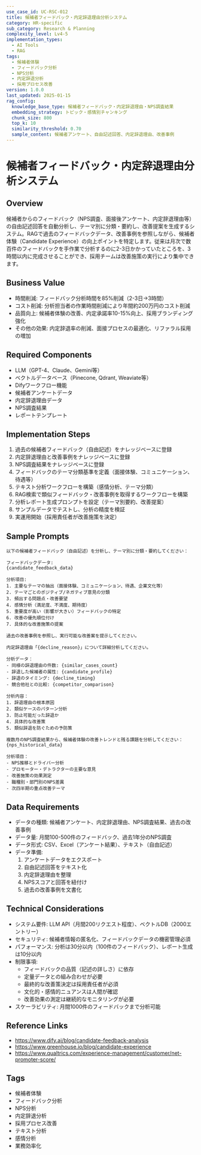 ```yaml
---
use_case_id: UC-RSC-012
title: 候補者フィードバック・内定辞退理由分析システム
category: HR-specific
sub_category: Research & Planning
complexity_level: Lv4-5
implementation_types:
  - AI Tools
  - RAG
tags:
  - 候補者体験
  - フィードバック分析
  - NPS分析
  - 内定辞退分析
  - 採用プロセス改善
version: 1.0.0
last_updated: 2025-01-15
rag_config:
  knowledge_base_type: 候補者フィードバック・内定辞退理由・NPS調査結果
  embedding_strategy: トピック・感情別チャンキング
  chunk_size: 800
  top_k: 10
  similarity_threshold: 0.70
  sample_content: 候補者アンケート、自由記述回答、内定辞退理由、改善事例
---
```


# 候補者フィードバック・内定辞退理由分析システム

## Overview

候補者からのフィードバック（NPS調査、面接後アンケート、内定辞退理由等）の自由記述回答を自動分析し、テーマ別に分類・要約し、改善提案を生成するシステム。RAGで過去のフィードバックデータ、改善事例を参照しながら、候補者体験（Candidate Experience）の向上ポイントを特定します。従来は月次で数百件のフィードバックを手作業で分析するのに2-3日かかっていたところを、3時間以内に完成させることができ、採用チームは改善施策の実行により集中できます。

## Business Value

- 時間削減: フィードバック分析時間を85%削減（2-3日→3時間）
- コスト削減: 分析担当者の作業時間削減により年間約200万円のコスト削減
- 品質向上: 候補者体験の改善、内定承諾率10-15%向上、採用ブランディング強化
- その他の効果: 内定辞退率の削減、面接プロセスの最適化、リファラル採用の増加

## Required Components

- LLM（GPT-4、Claude、Gemini等）
- ベクトルデータベース（Pinecone, Qdrant, Weaviate等）
- Difyワークフロー機能
- 候補者アンケートデータ
- 内定辞退理由データ
- NPS調査結果
- レポートテンプレート

## Implementation Steps

1. 過去の候補者フィードバック（自由記述）をナレッジベースに登録
2. 内定辞退理由と改善事例をナレッジベースに登録
3. NPS調査結果をナレッジベースに登録
4. フィードバックのテーマ分類基準を定義（面接体験、コミュニケーション、待遇等）
5. テキスト分析ワークフローを構築（感情分析、テーマ分類）
6. RAG検索で類似フィードバック・改善事例を取得するワークフローを構築
7. 分析レポート生成プロンプトを設定（テーマ別要約、改善提案）
8. サンプルデータでテストし、分析の精度を検証
9. 実運用開始（採用責任者が改善施策を決定）

## Sample Prompts

```
以下の候補者フィードバック（自由記述）を分析し、テーマ別に分類・要約してください：

フィードバックデータ:
{candidate_feedback_data}

分析項目:
1. 主要なテーマの抽出（面接体験、コミュニケーション、待遇、企業文化等）
2. テーマごとのポジティブ/ネガティブ意見の分類
3. 頻出する問題点・改善要望
4. 感情分析（満足度、不満度、期待度）
5. 重要度が高い（影響が大きい）フィードバックの特定
6. 改善の優先順位付け
7. 具体的な改善施策の提案

過去の改善事例を参照し、実行可能な改善案を提示してください。
```

```
内定辞退理由「{decline_reason}」について詳細分析してください。

分析データ：
- 同様の辞退理由の件数: {similar_cases_count}
- 辞退した候補者の属性: {candidate_profile}
- 辞退のタイミング: {decline_timing}
- 競合他社との比較: {competitor_comparison}

分析内容：
1. 辞退理由の根本原因
2. 類似ケースのパターン分析
3. 防止可能だった辞退か
4. 具体的な改善策
5. 類似辞退を防ぐための予防策
```

```
複数月のNPS調査結果から、候補者体験の改善トレンドと残る課題を分析してください：
{nps_historical_data}

分析項目：
- NPS推移とドライバー分析
- プロモーター・デトラクターの主要な意見
- 改善施策の効果測定
- 職種別・部門別のNPS差異
- 次四半期の重点改善テーマ
```

## Data Requirements

- データの種類: 候補者アンケート、内定辞退理由、NPS調査結果、過去の改善事例
- データ量: 月間100-500件のフィードバック、過去1年分のNPS調査
- データ形式: CSV、Excel（アンケート結果）、テキスト（自由記述）
- データ準備:
  1. アンケートデータをエクスポート
  2. 自由記述回答をテキスト化
  3. 内定辞退理由を整理
  4. NPSスコアと回答を紐付け
  5. 過去の改善事例を文書化

## Technical Considerations

- システム要件: LLM API（月間200リクエスト程度）、ベクトルDB（2000エントリー）
- セキュリティ: 候補者情報の匿名化、フィードバックデータの機密管理必須
- パフォーマンス: 分析は30分以内（100件のフィードバック）、レポート生成は10分以内
- 制限事項:
  - フィードバックの品質（記述の詳しさ）に依存
  - 定量データとの組み合わせが必要
  - 最終的な改善策決定は採用責任者が必須
  - 文化的・感情的ニュアンスは人間が確認
  - 改善効果の測定は継続的なモニタリングが必要
- スケーラビリティ: 月間1000件のフィードバックまで分析可能

## Reference Links

- https://www.dify.ai/blog/candidate-feedback-analysis
- https://www.greenhouse.io/blog/candidate-experience
- https://www.qualtrics.com/experience-management/customer/net-promoter-score/

## Tags

- 候補者体験
- フィードバック分析
- NPS分析
- 内定辞退分析
- 採用プロセス改善
- テキスト分析
- 感情分析
- 業務効率化
